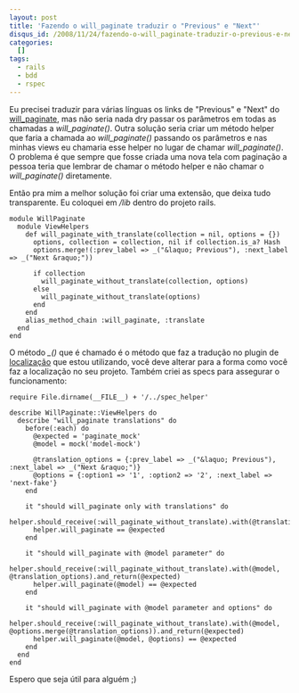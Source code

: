 ```yaml
--- 
layout: post
title: 'Fazendo o will_paginate traduzir o "Previous" e "Next"'
disqus_id: /2008/11/24/fazendo-o-will_paginate-traduzir-o-previous-e-next
categories: 
  []
tags:
  - rails
  - bdd
  - rspec
---
```



Eu precisei traduzir para várias línguas os links de "Previous" e "Next" do [will\_paginate][will_paginate], mas não seria nada dry passar os parâmetros em todas as chamadas a _will\_paginate()_. Outra solução seria criar um método helper que faria a chamada ao _will\_paginate()_ passando os parâmetros e nas minhas views eu chamaria esse helper no lugar de chamar _will\_paginate()_. O problema é que sempre que fosse criada uma nova tela com paginação a pessoa teria que lembrar de chamar o método helper e não chamar o _will\_paginate()_ diretamente.

Então pra mim a melhor solução foi criar uma extensão, que deixa tudo transparente. Eu coloquei em _/lib_ dentro do projeto rails.

    module WillPaginate
      module ViewHelpers
        def will_paginate_with_translate(collection = nil, options = {})
          options, collection = collection, nil if collection.is_a? Hash
          options.merge!(:prev_label => _("&laquo; Previous"), :next_label => _("Next &raquo;"))
          
          if collection
            will_paginate_without_translate(collection, options)
          else
            will_paginate_without_translate(options)
          end
        end
        alias_method_chain :will_paginate, :translate
      end
    end

O método _\_()_ que é chamado é o método que faz a tradução no plugin de [localização][] que estou utilizando, você deve alterar para a forma como você faz a localização no seu projeto. Também criei as specs para assegurar o funcionamento:

    require File.dirname(__FILE__) + '/../spec_helper'

    describe WillPaginate::ViewHelpers do
      describe "will_paginate translations" do
        before(:each) do
          @expected = 'paginate_mock'
          @model = mock('model-mock')
          
          @translation_options = {:prev_label => _("&laquo; Previous"), :next_label => _("Next &raquo;")}
          @options = {:option1 => '1', :option2 => '2', :next_label => 'next-fake'}
        end
        
        it "should will_paginate only with translations" do
          helper.should_receive(:will_paginate_without_translate).with(@translation_options).and_return(@expected)
          helper.will_paginate == @expected
        end
        
        it "should will_paginate with @model parameter" do
          helper.should_receive(:will_paginate_without_translate).with(@model, @translation_options).and_return(@expected)
          helper.will_paginate(@model) == @expected
        end
        
        it "should will_paginate with @model parameter and options" do
          helper.should_receive(:will_paginate_without_translate).with(@model, @options.merge(@translation_options)).and_return(@expected)
          helper.will_paginate(@model, @options) == @expected
        end
      end
    end

Espero que seja útil para alguém ;)

[will_paginate]: http://github.com/mislav/will_paginate/wikis
[localização]: http://github.com/rails/localization/tree/master


